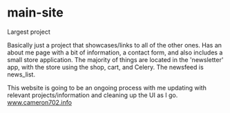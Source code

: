 # main-site
Largest project

Basically just a project that showcases/links to all of the other ones. Has an about me page with a bit of information, a contact form,
and also includes a small store application. The majority of things are located in the 'newsletter' app, with the store using the shop, cart, and Celery. The newsfeed is news_list. 

This website is going to be an ongoing process with me updating with relevant projects/information and cleaning up the UI as I go. 
www.cameron702.info
